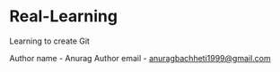 # Real-Learning
Learning to create Git

Author name - Anurag
Author email - anuragbachheti1999@gmail.com
